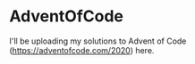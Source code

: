 # AdventOfCode
I'll be uploading my solutions to Advent of Code (https://adventofcode.com/2020) here.
